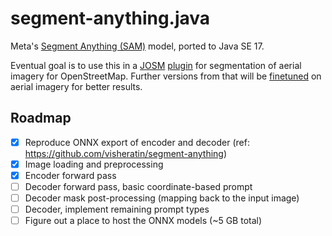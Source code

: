 # segment-anything.java
Meta's [Segment Anything (SAM)](https://github.com/facebookresearch/segment-anything) model, ported to Java SE 17.

Eventual goal is to use this in a [JOSM](https://josm.openstreetmap.de/) [plugin](https://github.com/JOSM/josm-plugins) for segmentation of aerial imagery for OpenStreetMap. Further versions from that will be [finetuned](https://github.com/ctrlaltf2/segment-any-landuse) on aerial imagery for better results.

## Roadmap
 - [x] Reproduce ONNX export of encoder and decoder (ref: https://github.com/visheratin/segment-anything)
 - [x] Image loading and preprocessing
 - [x] Encoder forward pass
 - [ ] Decoder forward pass, basic coordinate-based prompt
 - [ ] Decoder mask post-processing (mapping back to the input image)
 - [ ] Decoder, implement remaining prompt types
 - [ ] Figure out a place to host the ONNX models (~5 GB total)
